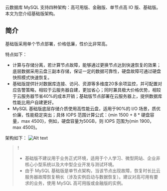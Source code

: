 云数据库 MySQL 支持四种架构：高可用版、金融版、单节点高 IO 版、基础版。本文为您介绍基础版架构。

## 简介
基础版采用单个节点部署，价格低廉，性价比非常高。

特点如下：
- 计算与存储分离，若计算节点故障，能够通过更换节点达到快速恢复的效果；底层数据采用云盘三副本存储，保证一定的数据可靠性，硬盘故障可通过硬盘快照模式快速恢复。
- 基础版提供针对数据库连接、访问、资源等多维度20多余项监控，并可配置对应告警策略，相较于云服务器自建，更加省心；同时兼具极大价格优势，相较于云服务器节省40%的成本开销；基础版节点部署在云服务器上，提供数据库性能比用户自建更好。
- MySQL 基础版底层存储介质使用高性能云盘，适用于90%的 I/O 场景，质优价廉，性能稳定突出；具体 IOPS 范围计算公式：{min 1500 + 8 * 硬盘容量，max 4500}，例如，硬盘容量为50GB，则 IOPS 范围为{min 1900，max 4500}。

架构如下：
![Alt text](https://main.qcloudimg.com/raw/77a45e119f25edc9a5a5b78fe5c1277b.svg)

>!
> - 基础版不建议用于业务正式环境，适用于个人学习、微型网站、企业非核心小型系统以及大中型企业开发与测试环境。
> - 由于 MySQL 基础版是单节点架构，当该节点出现故障，恢复时长比云服务器故障恢复稍长（涉及实例启动与数据恢复）。建议对高可用有要求的业务，使用 MySQL 高可用版或金融版的实例。



